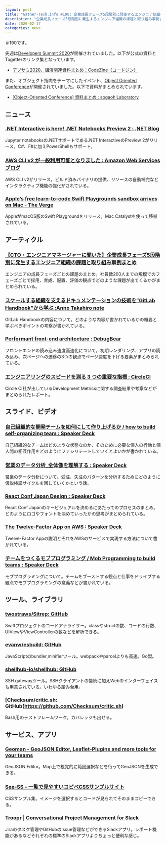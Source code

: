 ```yaml
---
layout: post
title: "Gather-Tech.info #190: 企業成長フェーズ5段階別に発生するエンジニア組織の課題と取り組み事例まとめ、スケールする組織を支えるドキュメンテーションの技術を”GitLab Handbook”から学ぶ など"
description: "企業成長フェーズ5段階別に発生するエンジニア組織の課題と取り組み事例まとめ、スケールする組織を支えるドキュメンテーションの技術を”GitLab Handbook”から学ぶ など"
date: 2020-02-17
categories: news
---
```


＃190です。

先週は[Developers Summit 2020](https://event.shoeisha.jp/devsumi/20200213)が開催されていました。以下が公式の資料とTogetterのリンク集となっています。

- [デブサミ2020、講演関連資料まとめ：CodeZine（コードジン）](https://codezine.jp/article/detail/11981)

また、オブジェクト指向をテーマにしたイベント、[Object Oriented Conference](https://ooc.dev/)が開催されていました。以下で資料がまとめられています。

- [[Object-Oriented Conference] 資料まとめ : sogaoh Laboratory](https://sogaoh.qrunch.io/entries/Uo5fvXcroGtaPJqr)

## ニュース

### [.NET Interactive is here!  .NET Notebooks Preview 2 : .NET Blog](https://devblogs.microsoft.com/dotnet/net-interactive-is-here-net-notebooks-preview-2/)

Jupyter notebooksの.NETサポートである.NET InteractiveのPreview 2がリリース。C#、F#に加えPowerShellもサポート。

### [AWS CLI v2 が一般利用可能となりました : Amazon Web Services ブログ](https://aws.amazon.com/jp/blogs/news/aws-cli-v2-is-now-generally-available/)

AWS CLI v2がリリース。ビルド済みバイナリの提供、リソースの自動補完などインタラクティブ機能の強化がされている。

### [Apple’s free learn-to-code Swift Playgrounds sandbox arrives on Mac - The Verge](https://www.theverge.com/2020/2/12/21135573/apple-swift-playgrounds-coding-app-available-mac)

AppleがmacOS版のSwift Playgroundをリリース。Mac Catalystを使って移植されている。

## アーティクル

### [【CTO・エンジニアマネージャーに聞いた】企業成長フェーズ5段階別に発生するエンジニア組織の課題と取り組み事例まとめ](https://blog.findy.us/engineer-organization-interview/)

エンジニアの成長フェーズごとの課題のまとめ。社員数200人までの規模でのフェーズごとで採用、育成、配置、評価の観点でどのような課題が出てくるかがまとめられている。

### [スケールする組織を支えるドキュメンテーションの技術を”GitLab Handbook”から学ぶ :Anno Takahiro note](https://note.com/takahiroanno/n/n62b962e021d6)

GitLab Handbookの内容について。どのような内容が書かれているかの概要と学ぶべきポイントの考察が書かれている。

### [Performant front-end architecture : DebugBear](https://www.debugbear.com/blog/performant-front-end-architecture)

フロントエンドの読み込み速度高速化について。初期レンダリング、アプリの読み込み、次ページへの遷移の3つの観点でページ速度を下げる要素がまとめられている。

### [エンジニアリングのスピードを測る 3 つの重要な指標 : CircleCI](https://circleci.com/ja/resources/velocity-report/)

Circle CI社が出しているDevelopment Metricsに関する調査結果や考察などがまとめられたレポート。

## スライド、ビデオ

### [自己組織的な開発チームを如何にして作り上げるか / how to build self-organizing team : Speaker Deck](https://speakerdeck.com/kiririmode/how-to-build-self-organizing-team)

自己組織的なチームはどのような状態なのか、そのために必要な個人の行動と個人間の相互作用をどのようにファシリテートしていくとよいかが書かれている。

### [営業のデータ分析_全体像を理解する : Speaker Deck](https://speakerdeck.com/nakashimayugo/ying-ye-falsetetafen-xi-quan-ti-xiang-woli-jie-suru)

営業のデータ分析について。受注、失注のパターンを分析するためにどのように仮説検証サイクルを回していくかという話。

### [React Conf Japan Design : Speaker Deck](https://speakerdeck.com/featherplain/react-conf-japan-design)

React Conf Japanのキービジュアルを決めるにあたってのプロセスのまとめ。どのようにロゴやフォントを決めていったかの思考がまとめられている。

### [The Twelve-Factor App on AWS : Speaker Deck](https://speakerdeck.com/keisuke69/the-twelve-factor-app-on-aws)

Twelve-Factor Appの説明とそれをAWSのサービスで実現する方法について書かれている。

### [チームをつくるモブプログラミング / Mob Programming to build teams : Speaker Deck](https://speakerdeck.com/yattom/mob-programming-to-build-teams)

モブプログラミングについて。チームをブーストする観点と仕事をドライブする観点でモブプログラミングの意義などが書かれている。

## ツール、ライブラリ

### [twostraws/Sitrep: GitHub](https://github.com/twostraws/Sitrep)

Swiftプロジェクトのコードアナライザー。classやstructの数、コードの行数、UIViewやViewControllerの数などを解析できる。

### [evanw/esbuild: GitHub](https://github.com/evanw/esbuild)

JavaScriptのbundler,minifierツール。webpackやparcelよりも高速。Go製。

### [shellhub-io/shellhub: GitHub](https://github.com/shellhub-io/shellhub)

SSH gatewayツール。SSHクライアントの接続に加えWebのインターフェイスも用意されている。いわゆる踏み台用。

### [Checksum/critic.sh: GitHub(https://github.com/Checksum/critic.sh)

Bash用のテストフレームワーク。カバレッジも出せる。

## サービス、アプリ

### [Geoman - GeoJSON Editor, Leaflet-Plugins and more tools for your teams](https://geoman.io/)

GeoJSON Editor。Map上で視覚的に範囲選択などを行ってGeoJSONを生成できる。

### [See-SS - 一覧で見やすいコピペCSSサンプルサイト](https://see-ss.com/)

CSSサンプル集。イメージを選択するとコードが見られてそのままコピーできる。

### [Troopr | Conversational Project Management for Slack](https://www.troopr.ai/)

Jiraのタスク管理やGitHubのIssue管理などができるSlackアプリ。レポート機能があるなどそれぞれの標準のSlackアプリよりちょっと便利な感じ。
